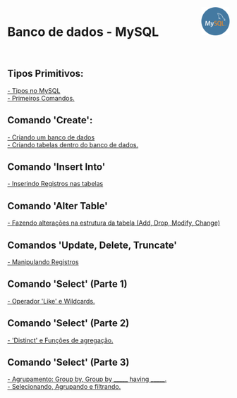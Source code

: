 <img src="mysql-icon.png" height="64" align="right">

<h1>Banco de dados - MySQL</h1>
<br>

<h2>Tipos Primitivos:</h2>
 
 <p>
   <a href="Tipos.pdf" target="new">
   - Tipos no MySQL
   <br>
   - Primeiros Comandos.
  </a>
  </p>

<h2>Comando 'Create':</h2>
 
 <p>
   <a href="Create.pdf">
   - Criando um banco de dados
   <br>
   - Criando tabelas dentro do banco de dados.
  </a>
  </p>
  
  <h2>Comando 'Insert Into'</h2>

 <p>
   <a href="Insert.pdf">
   - Inserindo Registros nas tabelas
 </a>
 </p>
  
 <h2>Comando 'Alter Table'</h2>

 <p>
   <a href="AlterTable.pdf">
   - Fazendo alterações na estrutura da tabela
     (Add, Drop, Modify, Change)
 </a>
 </p>

 <h2>Comandos 'Update, Delete, Truncate'</h2>
 <p>
   <a href="Update.pdf">
   - Manipulando Registros
 </a>
 </p>
  
 <h2>Comando 'Select' (Parte 1)</h2>
 <p>
   <a href="Select1.pdf">
   - Operador 'Like' e Wildcards.
 </a>
 </p>
  
 <h2>Comando 'Select' (Parte 2)</h2>
 <p>
   <a href="Select2.pdf">
   - 'Distinct' e Funções de agregação.
 </a>
 </p>
 
 <h2>Comando 'Select' (Parte 3)</h2>
 <p>
   <a href="Select3.pdf">
   - Agrupamento: Group by, Group by _____ having _____. 
   <br>
   - Selecionando, Agrupando e filtrando.
 </a>
 </p>

